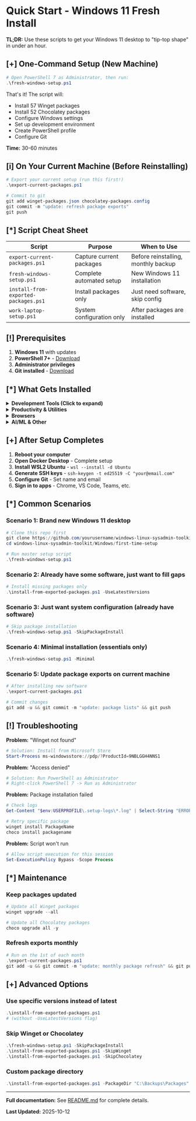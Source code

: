 # Quick Start - Windows 11 Fresh Install

**TL;DR:** Use these scripts to get your Windows 11 desktop to "tip-top shape" in under an hour.

## [+] One-Command Setup (New Machine)

```powershell
# Open PowerShell 7 as Administrator, then run:
.\fresh-windows-setup.ps1
```

That's it! The script will:
- Install 57 Winget packages
- Install 52 Chocolatey packages
- Configure Windows settings
- Set up development environment
- Create PowerShell profile
- Configure Git

**Time:** 30-60 minutes

## [i] On Your Current Machine (Before Reinstalling)

```powershell
# Export your current setup (run this first!)
.\export-current-packages.ps1

# Commit to git
git add winget-packages.json chocolatey-packages.config
git commit -m "update: refresh package exports"
git push
```

## [*] Script Cheat Sheet

| Script | Purpose | When to Use |
|--------|---------|-------------|
| `export-current-packages.ps1` | Capture current packages | Before reinstalling, monthly backup |
| `fresh-windows-setup.ps1` | Complete automated setup | New Windows 11 installation |
| `install-from-exported-packages.ps1` | Install packages only | Just need software, skip config |
| `work-laptop-setup.ps1` | System configuration only | After packages are installed |

## [!] Prerequisites

1. **Windows 11** with updates
2. **PowerShell 7+** - [Download](https://github.com/PowerShell/PowerShell/releases)
3. **Administrator privileges**
4. **Git installed** - [Download](https://git-scm.com/downloads)

## [*] What Gets Installed

<details>
<summary><b>Development Tools (Click to expand)</b></summary>

- Git + GitHub CLI
- Docker Desktop
- Visual Studio Code
- Python 3.13, 3.14
- Node.js (via NVM)
- .NET SDK 9.0
- PowerShell 7
- Azure CLI
- Maven, OpenJDK 17

</details>

<details>
<summary><b>Productivity & Utilities</b></summary>

- Obsidian (notes)
- Notepad++
- PDF24 Creator
- Microsoft Teams, Zoom
- WinSCP, PuTTY
- OpenVPN, ProtonVPN
- Revo Uninstaller

</details>

<details>
<summary><b>Browsers</b></summary>

- Google Chrome
- Microsoft Edge
- Brave Browser

</details>

<details>
<summary><b>AI/ML & Other</b></summary>

- Ollama
- NVIDIA CUDA
- Spotify
- OneDrive
- Grype, Syft (security)

</details>

## [+] After Setup Completes

1. **Reboot your computer**
2. **Open Docker Desktop** - Complete setup
3. **Install WSL2 Ubuntu** - `wsl --install -d Ubuntu`
4. **Generate SSH keys** - `ssh-keygen -t ed25519 -C "your@email.com"`
5. **Configure Git** - Set name and email
6. **Sign in to apps** - Chrome, VS Code, Teams, etc.

## [*] Common Scenarios

### Scenario 1: Brand new Windows 11 desktop

```powershell
# Clone this repo first
git clone https://github.com/yourusername/windows-linux-sysadmin-toolkit.git
cd windows-linux-sysadmin-toolkit/Windows/first-time-setup

# Run master setup script
.\fresh-windows-setup.ps1
```

### Scenario 2: Already have some software, just want to fill gaps

```powershell
# Install missing packages only
.\install-from-exported-packages.ps1 -UseLatestVersions
```

### Scenario 3: Just want system configuration (already have software)

```powershell
# Skip package installation
.\fresh-windows-setup.ps1 -SkipPackageInstall
```

### Scenario 4: Minimal installation (essentials only)

```powershell
.\fresh-windows-setup.ps1 -Minimal
```

### Scenario 5: Update package exports on current machine

```powershell
# After installing new software
.\export-current-packages.ps1

# Commit changes
git add -u && git commit -m "update: package lists" && git push
```

## [!] Troubleshooting

**Problem:** "Winget not found"
```powershell
# Solution: Install from Microsoft Store
Start-Process ms-windowsstore://pdp/?ProductId=9NBLGGH4NNS1
```

**Problem:** "Access denied"
```powershell
# Solution: Run PowerShell as Administrator
# Right-click PowerShell 7 -> Run as Administrator
```

**Problem:** Package installation failed
```powershell
# Check logs
Get-Content "$env:USERPROFILE\.setup-logs\*.log" | Select-String "ERROR"

# Retry specific package
winget install PackageName
choco install packagename
```

**Problem:** Script won't run
```powershell
# Allow script execution for this session
Set-ExecutionPolicy Bypass -Scope Process
```

## [*] Maintenance

### Keep packages updated

```powershell
# Update all Winget packages
winget upgrade --all

# Update all Chocolatey packages
choco upgrade all -y
```

### Refresh exports monthly

```powershell
# Run on the 1st of each month
.\export-current-packages.ps1
git add -u && git commit -m "update: monthly package refresh" && git push
```

## [+] Advanced Options

### Use specific versions instead of latest

```powershell
.\install-from-exported-packages.ps1
# (without -UseLatestVersions flag)
```

### Skip Winget or Chocolatey

```powershell
.\fresh-windows-setup.ps1 -SkipPackageInstall
.\install-from-exported-packages.ps1 -SkipWinget
.\install-from-exported-packages.ps1 -SkipChocolatey
```

### Custom package directory

```powershell
.\install-from-exported-packages.ps1 -PackageDir "C:\Backups\Packages"
```

---

**Full documentation:** See [README.md](README.md) for complete details.

**Last Updated:** 2025-10-12
